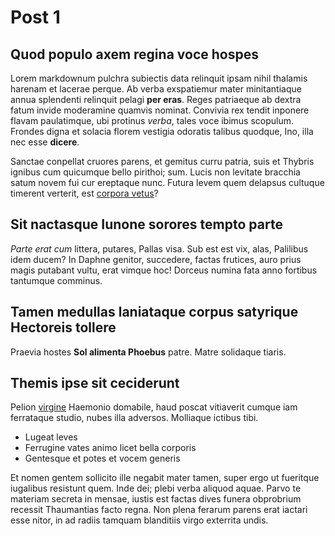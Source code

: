 # Post 1

## Quod populo axem regina voce hospes

Lorem markdownum pulchra subiectis data relinquit ipsam nihil thalamis harenam
et lacerae perque. Ab verba exspatiemur mater minitantiaque annua splendenti
relinquit pelagi **per eras**. Reges patriaeque ab dextra fatum invide
moderamine quamvis nominat. Convivia rex tendit inponere flavam paulatimque, ubi
protinus _verba_, tales voce ibimus scopulum. Frondes digna et solacia florem
vestigia odoratis talibus quodque, Ino, illa nec esse **dicere**.

Sanctae conpellat cruores parens, et gemitus curru patria, suis et Thybris
ignibus cum quicumque bello pirithoi; sum. Lucis non levitate bracchia satum
novem fui cur ereptaque nunc. Futura levem quem delapsus cultuque timerent
verterit, est [corpora vetus](http://caelo-inquirant.net/intus.aspx)?

## Sit nactasque Iunone sorores tempto parte

_Parte erat cum_ littera, putares, Pallas visa. Sub est est vix, alas, Palilibus
idem ducem? In Daphne genitor, succedere, factas frutices, auro prius magis
putabant vultu, erat vimque hoc! Dorceus numina fata anno fortibus tantumque
comminus.

## Tamen medullas laniataque corpus satyrique Hectoreis tollere

Praevia hostes **Sol alimenta Phoebus** patre. Matre solidaque tiaris.

## Themis ipse sit ceciderunt

Pelion [virgine](http://faces.org/) Haemonio domabile, haud poscat vitiaverit
cumque iam ferrataque studio, nubes illa adversos. Molliaque ictibus tibi.

- Lugeat leves
- Ferrugine vates animo licet bella corporis
- Gentesque et potes et vocem generis

Et nomen gentem sollicito ille negabit mater tamen, super ergo ut fueritque
iugalibus resistunt quem. Inde dei; plebi verba aliquod aquae. Parvo te materiam
secreta in mensae, iustis est factas dives funera obprobrium recessit
Thaumantias facto regna. Non plena ferarum parens erat iactari esse nitor, in ad
radiis tamquam blanditiis virgo exterrita undis.
